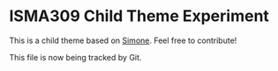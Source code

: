 # ISMA309 Child Theme Experiment

This is a child theme based on [Simone](http://github.com/mor10/simone). Feel free to contribute!

This file is now being tracked by Git.